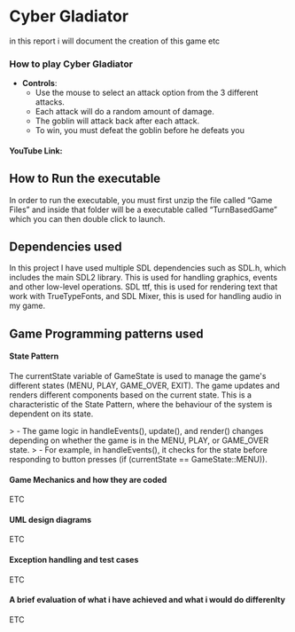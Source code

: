 <h1>Cyber Gladiator</h1>

<p>in this report i will document the creation of this game etc </p>


<h3>How to play Cyber Gladiator</h3>

- **Controls**:
  - Use the mouse to select an attack option from the 3 different attacks.
  - Each attack will do a random amount of damage.
  - The goblin will attack back after each attack.
  - To win, you must defeat the goblin before he defeats you


<h4>YouTube Link:</h4>

<h2>How to Run the executable</h2>
<p>In order to run the executable, you must first unzip the file called “Game Files” and inside that folder will be a executable called “TurnBasedGame” which you can then double click to launch.</p>

<h2>Dependencies used</h2>
<p>In this project I have used multiple SDL dependencies such as SDL.h, which includes the main SDL2 library. This is used for handling graphics, events and other low-level operations.
SDL ttf, this is used for rendering text that work with TrueTypeFonts, and
SDL Mixer, this is used for handling audio in my game.</p>

<h2>Game Programming patterns used</h2>
<h4>State Pattern</h4>
<p>The currentState variable of GameState is used to manage the game's different states (MENU, PLAY, GAME_OVER, EXIT). The game updates and renders different components based on the current state. This is a characteristic of the State Pattern, where the behaviour of the system is dependent on its state.</p>
> - The game logic in handleEvents(), update(), and render() changes depending on whether the game is in the MENU, PLAY, or GAME_OVER state.
> - For example, in handleEvents(), it checks for the state before responding to button presses (if (currentState == GameState::MENU)).

  

<h4>Game Mechanics and how they are coded</h4>
<p>ETC</p>

<h4>UML design diagrams</h4>
<p>ETC</p>

<h4>Exception handling and test cases</h4>
<p>ETC</p>

<h4>A brief evaluation of what i have achieved and what i would do differenlty</h4>
<p>ETC</p>
